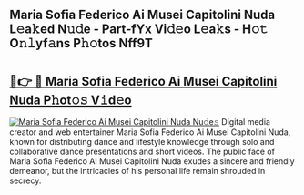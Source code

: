 ## Maria Sofia Federico Ai Musei Capitolini Nuda L𝚎a𝚔ed N𝚞𝚍e - Part-fYx Vi𝚍𝚎o L𝚎a𝚔s - H𝚘𝚝 O𝚗𝚕yf𝚊ns P𝚑𝚘tos Nff9T

# <h2><a href="http://kfconwj.oniu.top/?m=Maria+Sofia+Federico+Ai+Musei+Capitolini+Nuda">🔗👉 🔴 Maria Sofia Federico Ai Musei Capitolini Nuda P𝚑ot𝚘𝚜 V𝚒d𝚎o</a></h2>

[![Maria Sofia Federico Ai Musei Capitolini Nuda Nu𝚍e𝚜](https://i.imgur.com/0qMVB7G.gif)](http://kfconwj.oniu.top/?m=Maria+Sofia+Federico+Ai+Musei+Capitolini+Nuda)
Digital media creator and web entertainer Maria Sofia Federico Ai Musei Capitolini Nuda, known for distributing dance and lifestyle knowledge through solo and collaborative dance presentations and short videos. The public face of Maria Sofia Federico Ai Musei Capitolini Nuda exudes a sincere and friendly demeanor, but the intricacies of his personal life remain shrouded in secrecy.  
